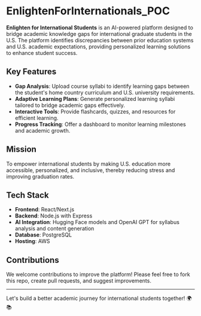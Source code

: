 # EnlightenForInternationals_POC
**Enlighten for International Students** is an AI-powered platform designed to bridge academic knowledge gaps for international graduate students in the U.S. The platform identifies discrepancies between prior education systems and U.S. academic expectations, providing personalized learning solutions to enhance student success.

## Key Features
- **Gap Analysis**: Upload course syllabi to identify learning gaps between the student's home country curriculum and U.S. university requirements.
- **Adaptive Learning Plans**: Generate personalized learning syllabi tailored to bridge academic gaps effectively.
- **Interactive Tools**: Provide flashcards, quizzes, and resources for efficient learning.
- **Progress Tracking**: Offer a dashboard to monitor learning milestones and academic growth.

## Mission
To empower international students by making U.S. education more accessible, personalized, and inclusive, thereby reducing stress and improving graduation rates.

## Tech Stack
- **Frontend**: React/Next.js
- **Backend**: Node.js with Express
- **AI Integration**: Hugging Face models and OpenAI GPT for syllabus analysis and content generation
- **Database**: PostgreSQL
- **Hosting**: AWS

## Contributions
We welcome contributions to improve the platform! Please feel free to fork this repo, create pull requests, and suggest improvements.

---

Let's build a better academic journey for international students together! 🌍📚
